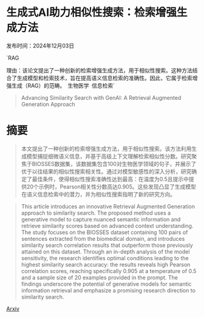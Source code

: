 # 生成式AI助力相似性搜索：检索增强生成方法

发布时间：2024年12月03日

`RAG

理由：该论文提出了一种创新的检索增强生成方法，用于相似性搜索。这种方法结合了生成模型和检索技术，旨在提高语义信息检索的准确性。因此，它属于检索增强生成（RAG）的范畴。` `生物医学` `信息检索`

> Advancing Similarity Search with GenAI: A Retrieval Augmented Generation Approach

# 摘要

> 本文提出了一种创新的检索增强生成方法，用于相似性搜索。该方法利用生成模型捕捉细微语义信息，并基于高级上下文理解检索相似性分数。研究聚焦于BIOSSES数据集，该数据集包含100对生物医学领域的句子，并展示了优于以往结果的相似性搜索相关性。通过对模型敏感性的深入分析，研究确定了最佳条件，使得相似性搜索准确性达到最高：在温度为0.5且提示中提供20个示例时，Pearson相关性分数高达0.905。这些发现凸显了生成模型在语义信息检索中的潜力，并为相似性搜索指明了新的研究方向。

> This article introduces an innovative Retrieval Augmented Generation approach to similarity search. The proposed method uses a generative model to capture nuanced semantic information and retrieve similarity scores based on advanced context understanding. The study focuses on the BIOSSES dataset containing 100 pairs of sentences extracted from the biomedical domain, and introduces similarity search correlation results that outperform those previously attained on this dataset. Through an in-depth analysis of the model sensitivity, the research identifies optimal conditions leading to the highest similarity search accuracy: the results reveals high Pearson correlation scores, reaching specifically 0.905 at a temperature of 0.5 and a sample size of 20 examples provided in the prompt. The findings underscore the potential of generative models for semantic information retrieval and emphasize a promising research direction to similarity search.

[Arxiv](https://arxiv.org/abs/2501.04006)